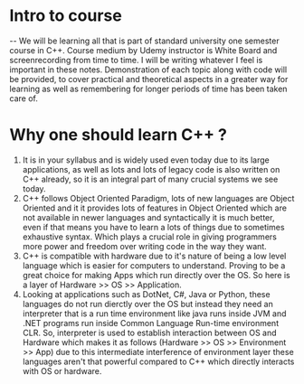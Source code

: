 # Intro to course
-- We will be learning all that is part of standard university one semester course in C++. Course medium by Udemy instructor is White Board and screenrecording from time to time. I will be writing whatever I feel is important in these notes. Demonstration of each topic along with code will be provided, to cover practical and theoretical aspects in a greater way for learning as well as remembering for longer periods of time has been taken care of.

# Why one should learn C++ ?

1. It is in your syllabus and is widely used even today due to its large applications, as well as lots and lots of legacy code is also written on C++ already, so it is an integral part of many crucial systems we see today.
2.  C++ follows Object Oriented Paradigm, lots of new languages are Object Oriented and it it provides lots of features in Object Oriented which are not available in newer languages and syntactically it is much better, even if that means you have to learn a lots of things due to sometimes exhaustive syntax. Which plays a crucial role in giving programmers more power and freedom over writing code in the way they want.
3. C++ is compatible with hardware due to it's nature of being a low level language which is easier for computers to understand. Proving to be a great choice for making Apps which run directly over the OS. So here is a layer of Hardware >> OS >> Application.
4.  Looking at applications such as DotNet, C#, Java or Python, these languages do not run dierctly over the OS but instead they need an interpreter that is a run time environment like java runs inside JVM and .NET programs run inside Common Language Run-time environment CLR.
So, interpreter is used to establish interaction between OS and Hardware which makes it as follows (Hardware >> OS >> Environment >> App) due to this intermediate interference of environment layer these languages aren't that powerful compared to C++ which directly interacts with OS or hardware.